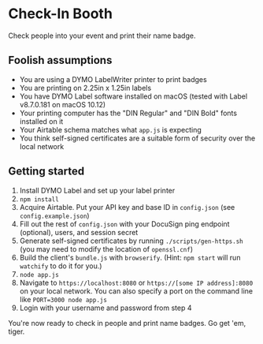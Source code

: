 # Check-In Booth
Check people into your event and print their name badge.

## Foolish assumptions
* You are using a DYMO LabelWriter printer to print badges
* You are printing on 2.25in x 1.25in labels
* You have DYMO Label software installed on macOS (tested with Label v8.7.0.181 on macOS 10.12)
* Your printing computer has the "DIN Regular" and "DIN Bold" fonts installed on it
* Your Airtable schema matches what `app.js` is expecting
* You think self-signed certificates are a suitable form of security over the local network

## Getting started
1. Install DYMO Label and set up your label printer
2. `npm install`
3. Acquire Airtable. Put your API key and base ID in `config.json` (see `config.example.json`)
4. Fill out the rest of `config.json` with your DocuSign ping endpoint (optional), users, and session secret
5. Generate self-signed certificates by running `./scripts/gen-https.sh` (you may need to modify the location of `openssl.cnf`)
6. Build the client's `bundle.js` with `browserify`. (Hint: `npm start` will run `watchify` to do it for you.)
7. `node app.js`
8. Navigate to `https://localhost:8080` or `https://[some IP address]:8080` on your local network. You can also specify a port on the command line like `PORT=3000 node app.js`
9. Login with your username and password from step 4

You're now ready to check in people and print name badges. Go get 'em, tiger.
